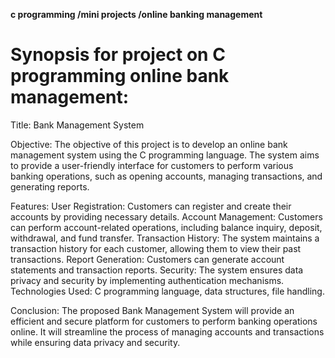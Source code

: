 **c programming /mini projects /online banking management**

# Synopsis for project on C programming online bank management:

Title: Bank Management System

Objective: The objective of this project is to develop an online bank management system using the C programming language. The system aims to provide a user-friendly interface for customers to perform various banking operations, such as opening accounts, managing transactions, and generating reports.

Features:
User Registration: Customers can register and create their accounts by providing necessary details.
Account Management: Customers can perform account-related operations, including balance inquiry, deposit, withdrawal, and fund transfer.
Transaction History: The system maintains a transaction history for each customer, allowing them to view their past transactions.
Report Generation: Customers can generate account statements and transaction reports.
Security: The system ensures data privacy and security by implementing authentication mechanisms.
Technologies Used: C programming language, data structures, file handling.


Conclusion: 
The proposed Bank Management System will provide an efficient and secure platform for customers to perform banking operations online. It will streamline the process of managing accounts and transactions while ensuring data privacy and security.
